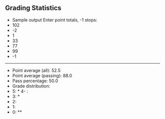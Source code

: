 Grading Statistics
---
- Sample output
Enter point totals, -1 stops:
- 102
- -2
- 1
- 33
- 77
- 99
- -1
---
- Point average (all): 52.5
- Point average (passing): 88.0
- Pass percentage: 50.0
- Grade distribution:
- 5: *
4- :
- 3: *
- 2:
- 1:
- 0: **

